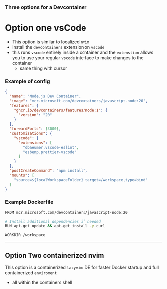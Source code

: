 ### Three options for a Devcontainer

# Option one vsCode

- This option is similar to localized `nvim` 
- install the `devcontainers` extension on `vscode`
- this runs `vscode` entirely inside a container and the `extenstion` allows you to use your regular `vscode` interface to make changes to the container 
	- same thing with cursor 


### Example of config

```json
{
  "name": "Node.js Dev Container",
  "image": "mcr.microsoft.com/devcontainers/javascript-node:20",  
  "features": {
    "ghcr.io/devcontainers/features/node:1": {
      "version": "20"
    }
  },
  "forwardPorts": [3000],
  "customizations": {
    "vscode": {
      "extensions": [
        "dbaeumer.vscode-eslint",
        "esbenp.prettier-vscode"
      ]
    }
  },
  "postCreateCommand": "npm install",
  "mounts": [
    "source=${localWorkspaceFolder},target=/workspace,type=bind"
  ]
}
```


### Example Dockerfile

```bash
FROM mcr.microsoft.com/devcontainers/javascript-node:20

# Install additional dependencies if needed
RUN apt-get update && apt-get install -y curl

WORKDIR /workspace
```

----

## Option Two containerized nvim

This option is a containerized `lazyvim` IDE for faster Docker startup and full containerized `enviroment`

- all within the containers shell 
